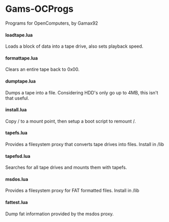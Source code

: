 Gams-OCProgs
============

Programs for OpenComputers, by Gamax92

#### loadtape.lua

Loads a block of data into a tape drive, also sets playback speed.

#### formattape.lua

Clears an entire tape back to 0x00.

#### dumptape.lua

Dumps a tape into a file.
Considering HDD's only go up to 4MB, this isn't that useful.

#### install.lua

Copy / to a mount point, then setup a boot script to remount /.

#### tapefs.lua

Provides a filesystem proxy that converts tape drives into files.
Install in /lib

#### tapefsd.lua

Searches for all tape drives and mounts them with tapefs.

#### msdos.lua

Provides a filesystem proxy for FAT formatted files.
Install in /lib

#### fattest.lua

Dump fat information provided by the msdos proxy.

